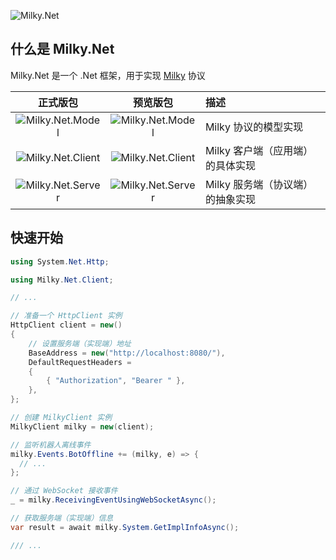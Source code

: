 ![Milky.Net](https://socialify.git.ci/frg2089/Milky.Net/image?custom_description=SaltifyDev%2Fmilky+%E7%9A%84+.Net+%E5%AE%9E%E7%8E%B0&custom_language=.NET&description=1&font=Inter&forks=1&issues=1&language=1&logo=https%3A%2F%2Fmedia.githubusercontent.com%2Fmedia%2Ffrg2089%2FMilky.Net%2Fmaster%2FLogo.png&name=1&pattern=Circuit+Board&pulls=1&stargazers=1&theme=Auto)

## 什么是 Milky.Net

Milky.Net 是一个 .Net 框架，用于实现 [Milky](https://milky.ntqqrev.org/) 协议

|                                                                    正式版包                                                                    |                                                                     预览版包                                                                      | 描述                             |
| :--------------------------------------------------------------------------------------------------------------------------------------------: | :-----------------------------------------------------------------------------------------------------------------------------------------------: | :------------------------------- |
|   ![[Milky.Net.Model](https://www.nuget.org/packages/Milky.Net.Model)](https://img.shields.io/nuget/v/Milky.Net.Model?label=Milky.Net.Model)   |   ![[Milky.Net.Model](https://www.nuget.org/packages/Milky.Net.Model)](https://img.shields.io/nuget/vpre/Milky.Net.Model?label=Milky.Net.Model)   | Milky 协议的模型实现             |
| ![[Milky.Net.Client](https://www.nuget.org/packages/Milky.Net.Client)](https://img.shields.io/nuget/v/Milky.Net.Client?label=Milky.Net.Client) | ![[Milky.Net.Client](https://www.nuget.org/packages/Milky.Net.Client)](https://img.shields.io/nuget/vpre/Milky.Net.Client?label=Milky.Net.Client) | Milky 客户端（应用端）的具体实现 |
| ![[Milky.Net.Server](https://www.nuget.org/packages/Milky.Net.Server)](https://img.shields.io/nuget/v/Milky.Net.Server?label=Milky.Net.Server) | ![[Milky.Net.Server](https://www.nuget.org/packages/Milky.Net.Server)](https://img.shields.io/nuget/vpre/Milky.Net.Server?label=Milky.Net.Server) | Milky 服务端（协议端）的抽象实现 |

## 快速开始

```csharp
using System.Net.Http;

using Milky.Net.Client;

// ...

// 准备一个 HttpClient 实例
HttpClient client = new()
{
    // 设置服务端（实现端）地址
    BaseAddress = new("http://localhost:8080/"),
    DefaultRequestHeaders =
    {
        { "Authorization", "Bearer " },
    },
};

// 创建 MilkyClient 实例
MilkyClient milky = new(client);

// 监听机器人离线事件
milky.Events.BotOffline += (milky, e) => {
  // ...
};

// 通过 WebSocket 接收事件
_ = milky.ReceivingEventUsingWebSocketAsync();

// 获取服务端（实现端）信息
var result = await milky.System.GetImplInfoAsync();

/// ...
```
